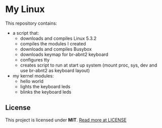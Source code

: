 # My Linux

This repository contains:
- a script that:
  - downloads and compiles Linux 5.3.2
  - compiles the modules I created
  - downloads and compiles Busybox
  - downloads keymap for br-abnt2 keyboard
  - configures tty
  - creates script to run at start up system (mount proc, sys, dev and use br-abnt2 as keyboard layout)
- my kernel modules:
  - hello world
  - lights the keyboard leds
  - blinks the keyboard leds

## License
This project is licensed under **MIT**. [Read more at LICENSE](LICENSE)
